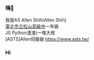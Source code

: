 ### 嗨👋
我是AS Allen Shih(Allen Shih)
<br><a href="https://www.sssh.tp.edu.tw/">臺北市立松山高級中</a>一年級
<br>JS Python渣渣(一堆大佬
<br>[ASTS]Allen伺服器 <a href="https://www.asts.tw/">https://www.asts.tw/</a>
### Hi
<!--
**ASAllenShih/ASAllenShih** is a ✨ _special_ ✨ repository because its `README.md` (this file) appears on your GitHub profile.

Here are some ideas to get you started:

- 🔭 I’m currently working on ...
- 🌱 I’m currently learning ...
- 👯 I’m looking to collaborate on ...
- 🤔 I’m looking for help with ...
- 💬 Ask me about ...
- 📫 How to reach me: ...
- 😄 Pronouns: ...
- ⚡ Fun fact: ...
-->
